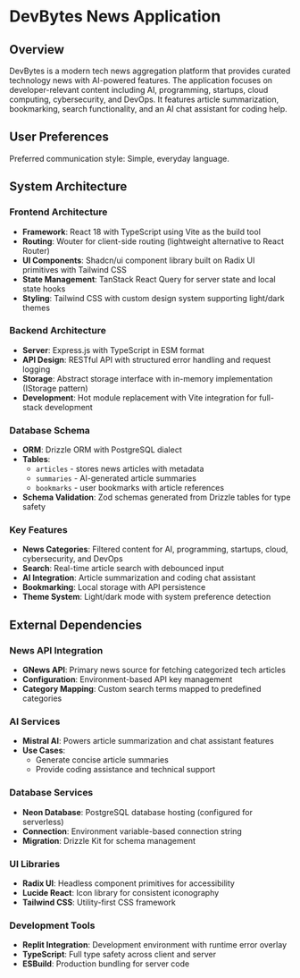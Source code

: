 # DevBytes News Application

## Overview

DevBytes is a modern tech news aggregation platform that provides curated technology news with AI-powered features. The application focuses on developer-relevant content including AI, programming, startups, cloud computing, cybersecurity, and DevOps. It features article summarization, bookmarking, search functionality, and an AI chat assistant for coding help.

## User Preferences

Preferred communication style: Simple, everyday language.

## System Architecture

### Frontend Architecture
- **Framework**: React 18 with TypeScript using Vite as the build tool
- **Routing**: Wouter for client-side routing (lightweight alternative to React Router)
- **UI Components**: Shadcn/ui component library built on Radix UI primitives with Tailwind CSS
- **State Management**: TanStack React Query for server state and local state hooks
- **Styling**: Tailwind CSS with custom design system supporting light/dark themes

### Backend Architecture
- **Server**: Express.js with TypeScript in ESM format
- **API Design**: RESTful API with structured error handling and request logging
- **Storage**: Abstract storage interface with in-memory implementation (IStorage pattern)
- **Development**: Hot module replacement with Vite integration for full-stack development

### Database Schema
- **ORM**: Drizzle ORM with PostgreSQL dialect
- **Tables**: 
  - `articles` - stores news articles with metadata
  - `summaries` - AI-generated article summaries
  - `bookmarks` - user bookmarks with article references
- **Schema Validation**: Zod schemas generated from Drizzle tables for type safety

### Key Features
- **News Categories**: Filtered content for AI, programming, startups, cloud, cybersecurity, and DevOps
- **Search**: Real-time article search with debounced input
- **AI Integration**: Article summarization and coding chat assistant
- **Bookmarking**: Local storage with API persistence
- **Theme System**: Light/dark mode with system preference detection

## External Dependencies

### News API Integration
- **GNews API**: Primary news source for fetching categorized tech articles
- **Configuration**: Environment-based API key management
- **Category Mapping**: Custom search terms mapped to predefined categories

### AI Services
- **Mistral AI**: Powers article summarization and chat assistant features
- **Use Cases**: 
  - Generate concise article summaries
  - Provide coding assistance and technical support

### Database Services
- **Neon Database**: PostgreSQL database hosting (configured for serverless)
- **Connection**: Environment variable-based connection string
- **Migration**: Drizzle Kit for schema management

### UI Libraries
- **Radix UI**: Headless component primitives for accessibility
- **Lucide React**: Icon library for consistent iconography
- **Tailwind CSS**: Utility-first CSS framework

### Development Tools
- **Replit Integration**: Development environment with runtime error overlay
- **TypeScript**: Full type safety across client and server
- **ESBuild**: Production bundling for server code
